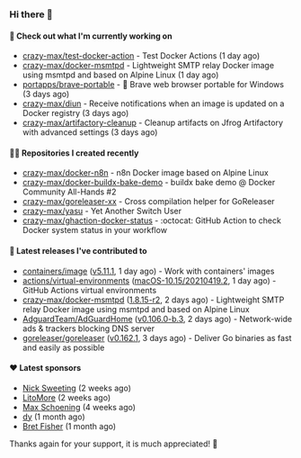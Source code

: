 ### Hi there 👋

#### 👷 Check out what I'm currently working on

- [crazy-max/test-docker-action](https://github.com/crazy-max/test-docker-action) - Test Docker Actions (1 day ago)
- [crazy-max/docker-msmtpd](https://github.com/crazy-max/docker-msmtpd) - Lightweight SMTP relay Docker image using msmtpd and based on Alpine Linux (1 day ago)
- [portapps/brave-portable](https://github.com/portapps/brave-portable) - 🚀 Brave web browser portable for Windows (3 days ago)
- [crazy-max/diun](https://github.com/crazy-max/diun) - Receive notifications when an image is updated on a Docker registry (3 days ago)
- [crazy-max/artifactory-cleanup](https://github.com/crazy-max/artifactory-cleanup) - Cleanup artifacts on Jfrog Artifactory with advanced settings (3 days ago)

#### 👨‍💻 Repositories I created recently

- [crazy-max/docker-n8n](https://github.com/crazy-max/docker-n8n) - n8n Docker image based on Alpine Linux
- [crazy-max/docker-buildx-bake-demo](https://github.com/crazy-max/docker-buildx-bake-demo) - buildx bake demo @ Docker Community All-Hands #2
- [crazy-max/goreleaser-xx](https://github.com/crazy-max/goreleaser-xx) - Cross compilation helper for GoReleaser
- [crazy-max/yasu](https://github.com/crazy-max/yasu) - Yet Another Switch User
- [crazy-max/ghaction-docker-status](https://github.com/crazy-max/ghaction-docker-status) - :octocat: GitHub Action to check Docker system status in your workflow

#### 🚀 Latest releases I've contributed to

- [containers/image](https://github.com/containers/image) ([v5.11.1](https://github.com/containers/image/releases/tag/v5.11.1), 1 day ago) - Work with containers&#39; images
- [actions/virtual-environments](https://github.com/actions/virtual-environments) ([macOS-10.15/20210419.2](https://github.com/actions/virtual-environments/releases/tag/macOS-10.15%2F20210419.2), 1 day ago) - GitHub Actions virtual environments
- [crazy-max/docker-msmtpd](https://github.com/crazy-max/docker-msmtpd) ([1.8.15-r2](https://github.com/crazy-max/docker-msmtpd/releases/tag/1.8.15-r2), 2 days ago) - Lightweight SMTP relay Docker image using msmtpd and based on Alpine Linux
- [AdguardTeam/AdGuardHome](https://github.com/AdguardTeam/AdGuardHome) ([v0.106.0-b.3](https://github.com/AdguardTeam/AdGuardHome/releases/tag/v0.106.0-b.3), 2 days ago) - Network-wide ads &amp; trackers blocking DNS server
- [goreleaser/goreleaser](https://github.com/goreleaser/goreleaser) ([v0.162.1](https://github.com/goreleaser/goreleaser/releases/tag/v0.162.1), 3 days ago) - Deliver Go binaries as fast and easily as possible

#### ❤️ Latest sponsors
- [Nick Sweeting](https://github.com/pirate) (2 weeks ago)
- [LitoMore](https://github.com/LitoMore) (2 weeks ago)
- [Max Schoening](https://github.com/max) (4 weeks ago)
- [dy](https://github.com/dyipon) (1 month ago)
- [Bret Fisher](https://github.com/BretFisher) (1 month ago)

Thanks again for your support, it is much appreciated! 🙏
